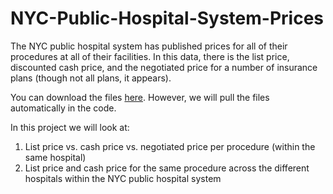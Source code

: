 # NYC-Public-Hospital-System-Prices

The NYC public hospital system has published prices for all of their procedures at all of their facilities. In this data, there is the list price, discounted cash price, and the negotiated price for a number of insurance plans (though not all plans, it appears).

You can download the files [here](https://www.nychealthandhospitals.org/paying-for-your-health-care/your-healthcare-costs/facility-charges/). However, we will pull the files automatically in the code.

In this project we will look at:
1. List price vs. cash price vs. negotiated price per procedure (within the same hospital)
2. List price and cash price for the same procedure across the different hospitals within the NYC public hospital system
